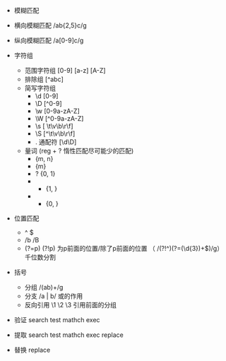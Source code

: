 - 模糊匹配
 - 横向模糊匹配 /ab{2,5}c/g
 - 纵向模糊匹配 /a[0-9]c/g
- 字符组
  - 范围字符组 [0-9] [a-z] [A-Z]
  - 排除组 [^abc]
  - 简写字符组
    - \d [0-9]
    - \D [^0-9]
    - \w [0-9a-zA-Z]
    - \W [^0-9a-zA-Z]
    - \s [ \t\v\b\r\f]
    - \S [^\t\v\b\r\f]
    - . 通配符 [\d\D]
  - 量词 (reg + ? 惰性匹配尽可能少的匹配)
    - {m, n}
    - {m}
    - ? {0, 1}
    - + {1, }
    - * {0, }
- 位置匹配
  - ^ $
  - /b /B
  - (?=p) (?!p) 为p前面的位置/除了p前面的位置 （ /(?!^)(?=(\d{3})+$)/g）千位数分割
- 括号
  - 分组  /(ab)+/g
  - 分支 /a | b/ 或的作用
  - 反向引用 \1 \2 \3 引用前面的分组


- 验证 search test mathch exec
- 提取 search test mathch exec replace
- 替换 replace
